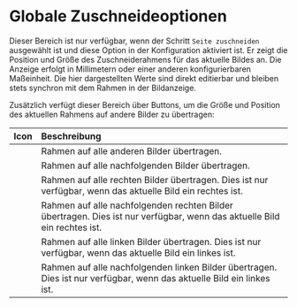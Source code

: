 # Globale Zuschneideoptionen

Dieser Bereich ist nur verfügbar, wenn der Schritt `Seite zuschneiden` ausgewählt ist und diese Option in der Konfiguration aktiviert ist. Er zeigt die Position und Größe des Zuschneiderahmens für das aktuelle Bildes an. Die Anzeige erfolgt in Millimetern oder einer anderen konfigurierbaren Maßeinheit. Die hier dargestellten Werte sind direkt editierbar und bleiben stets synchron mit dem Rahmen in der Bildanzeige.

Zusätzlich verfügt dieser Bereich über Buttons, um die Größe und Position des aktuellen Rahmens auf andere Bilder zu übertragen:

| Icon | Beschreibung |
| :--- | :--- |
|   | Rahmen auf alle anderen Bilder übertragen. |
|   | Rahmen auf alle nachfolgenden Bilder übertragen. |
|   | Rahmen auf alle rechten Bilder übertragen. Dies ist nur verfügbar, wenn das aktuelle Bild ein rechtes ist. |
|   | Rahmen auf alle nachfolgenden rechten Bilder übertragen. Dies ist nur verfügbar, wenn das aktuelle Bild ein rechtes ist. |
|   | Rahmen auf alle linken Bilder übertragen. Dies ist nur verfügbar, wenn das aktuelle Bild ein linkes ist. |
|   | Rahmen auf alle nachfolgenden linken Bilder übertragen. Dies ist nur verfügbar, wenn das aktuelle Bild ein linkes ist. |



